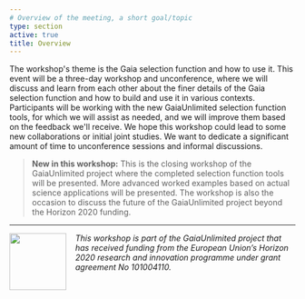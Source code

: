 ```yaml
---
# Overview of the meeting, a short goal/topic
type: section
active: true
title: Overview
---
```

The workshop's theme is the Gaia selection function and how to use it. This event will be a three-day workshop and unconference, where we will discuss and learn from each other about the finer details of the Gaia selection function and how to build and use it in various contexts. Participants will be working with the new GaiaUnlimited selection function tools, for which we will assist as needed, and we will improve them based on the feedback we'll receive. We hope this workshop could lead to some new collaborations or initial joint studies. We want to dedicate a significant amount of time to unconference sessions and informal discussions.

> **New in this workshop:** This is the closing workshop of the GaiaUnlimited project where the completed selection function tools will be presented. More advanced worked examples based on actual science applications will be presented. The workshop is also the occasion to discuss the future of the GaiaUnlimited project beyond the Horizon 2020 funding.

***

[<img width="100px" src="https://gaia-unlimited.org/wp-content/uploads/2021/06/EU-Logo_400x267.png" style="float:left;margin-right:1rem;">](https://ec.europa.eu/info/funding-tenders/opportunities/portal/screen/home)
_This workshop is part of the GaiaUnlimited project that has received funding from the  European Union’s Horizon 2020 research and innovation programme under grant agreement No 101004110._
